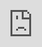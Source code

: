 ```yaml
---
layout: people
title: Resources
permalink: /resources/
order: 7
---
```


<h2> Recent Talk </h2>
<br>
<!-- Talk video -->
<center>
    <div class="col-lg-1"></div>
    <div class="col-lg-10" style='height:480px;'>
        <div class="youtube-container">
            <iframe class="youtube" src="https://www.youtube.com/embed/aljMiB3ciHE" title="Joseph CoRL2022"
                frameborder="0"
                allow="accelerometer; autoplay; clipboard-write; encrypted-media; gyroscope; picture-in-picture; web-share"
                allowfullscreen width="100%" height="100%" style="position: absolute; left: 0; top: 0;"></iframe>
        </div>
    </div>
</center>

<br><br><br>
<div style='border-bottom: 1px solid #ddd; width:100%;'>
</div>
<br><br><br>

<h2> Environments / Datasets </h2>
<h3 class='title-line'>Robotics</h3>

<div class="row pub-center">
    <div class="col-lg-1"></div>
    <div class="col-lg-3 paper-image-container">
        <!-- <a href="https://clvrai.com/furniture-bench"> -->
        <img class="environment-image" src="/assets/research/tba.png">
        <!-- </a> -->
    </div>
    <div class="col-lg-8 paper-description-container">
        <b class="paper-title">FurnitureBench: Reproducible Real-World Benchmark</b> <br>
        FurnitureBench is the real-world furniture assembly benchmark, which aims at providing a reproducible and
        easy-to-use platform for long-horizon complex robotic manipulation.
        <br>
        <!-- <a target="_blank" href="https://arxiv.org/abs/1911.07246">[PDF]</a>
        <a target="_blank" href="https://clvrai.com/furniture">[Project]</a>
        <a target="_blank" href="https://github.com/clvrai/furniture">[Code]</a> -->

        [PDF to come]
    </div>
</div>

<div class="row pub-center">
    <div class="col-lg-1"></div>
    <div class="col-lg-3 paper-image-container">
        <a href="https://clvrai.com/furniture">
            <img class="environment-image" src="/assets/research/clvr_jaco_dataset.gif">
        </a>
    </div>
    <div class="col-lg-8 paper-description-container">
        <b class="paper-title">CLVR Jaco Play Dataset</b> <br>
        The CLVR Jaco Play Dataset provides 1,085 teleoperated robotic episodes with accompanying language annotations.
        <br>
        <a target="_blank" href="https://github.com/clvrai/clvr_jaco_play_dataset">[Dataset]</a>
    </div>
</div>

<div class="row pub-center">
    <div class="col-lg-1"></div>
    <div class="col-lg-3 paper-image-container">
        <a href="https://clvrai.com/furniture">
            <img class="environment-image" src="/assets/research/lee_furniture.gif">
        </a>
    </div>
    <div class="col-lg-8 paper-description-container">
        <b class="paper-title">IKEA Furniture Assembly Environment</b> <br>
        The IKEA Furniture Assembly Environment is one of the first benchmarks for testing and accelerating the
        automation of complex manipulation tasks.
        <br>
        <a target="_blank" href="https://arxiv.org/abs/1911.07246">[PDF]</a>
        <a target="_blank" href="https://clvrai.com/furniture">[Project]</a>
        <a target="_blank" href="https://github.com/clvrai/furniture">[Code]</a>
    </div>
</div>

<h3 class='title-line'>Generalization</h3>
<div class="row pub-center">
    <div class="col-lg-1"></div>
    <div class="col-lg-3 paper-image-container">
        <a href="https://clvrai.com/create">
            <img class="environment-image" src="/assets/projects/p_logic/level-gifs/combo_final.gif">
        </a>
    </div>
    <div class="col-lg-8 paper-description-container">
        <b class="paper-title">CREATE: Chain REAction Tool Environment</b> <br>
        CREATE is a reinforcement learning benchmark for solving a class of complex physics puzzles with diverse tools.
        <br>
        <a target="_blank" href="http://proceedings.mlr.press/v119/jain20b.html">[PDF]</a>
        <a target="_blank" href="https://clvrai.com/create">[Project]</a>
        <a target="_blank" href="https://github.com/clvrai/create">[Code]</a>
        <a target="_blank" href="https://clvrai.com/create/#demo">[Demo]</a>
    </div>
</div>
